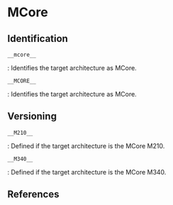 # MCore

## Identification

`__mcore__`

: Identifies the target architecture as MCore.

`__MCORE__`

: Identifies the target architecture as MCore.

## Versioning

`__M210__`

: Defined if the target architecture is the MCore M210.

`__M340__`

: Defined if the target architecture is the MCore M340.

## References

<!---
<gcc/config/mcore/mcore.h> (3.1.0)
#define CPP_PREDEFINES \
  "-D__mcore__ -D__MCORE__=1 -D__declspec(x)=__attribute__((x))" SUBTARGET_CPP_PREDEFINES

/* If -m4align is ever re-enabled then uncomment this line as well:
   #define CPP_SPEC "%{!m4align:-D__MCORE_ALIGN_8__} %{m4align:-D__MCORE__ALIGN_4__}" */
  
#undef  CPP_SPEC
#define CPP_SPEC "							\
%{mbig-endian:								\
  %{mlittle-endian:%echoose either big or little endian, not both}	\
  -D__MCOREBE__}							\
%{m210:									\
  %{m340:%echoose either m340 or m210 not both}				\
  %{mlittle-endian:%ethe m210 does not have little endian support}	\
  -D__M210__}								\
%{!mbig-endian: -D__MCORELE__}						\
%{!m210: -D__M340__}							\
"
/* If -m4align is ever re-enabled then add this line to the definition of CPP_SPEC
   %{!m4align:-D__MCORE_ALIGN_8__} %{m4align:-D__MCORE__ALIGN_4__} */

////


////
<gcc/config/mcore/mcore.h> (14.2.0)

#define TARGET_CPU_CPP_BUILTINS()					  \
  do									  \
    {									  \
      builtin_define ("__mcore__");					  \
      builtin_define ("__MCORE__");					  \
      if (TARGET_LITTLE_END)						  \
        builtin_define ("__MCORELE__");					  \
      else								  \
        builtin_define ("__MCOREBE__");					  \
      if (TARGET_M340)							  \
        builtin_define ("__M340__");					  \
      else								  \
        builtin_define ("__M210__");					  \
    }									  \
  while (0)
--->